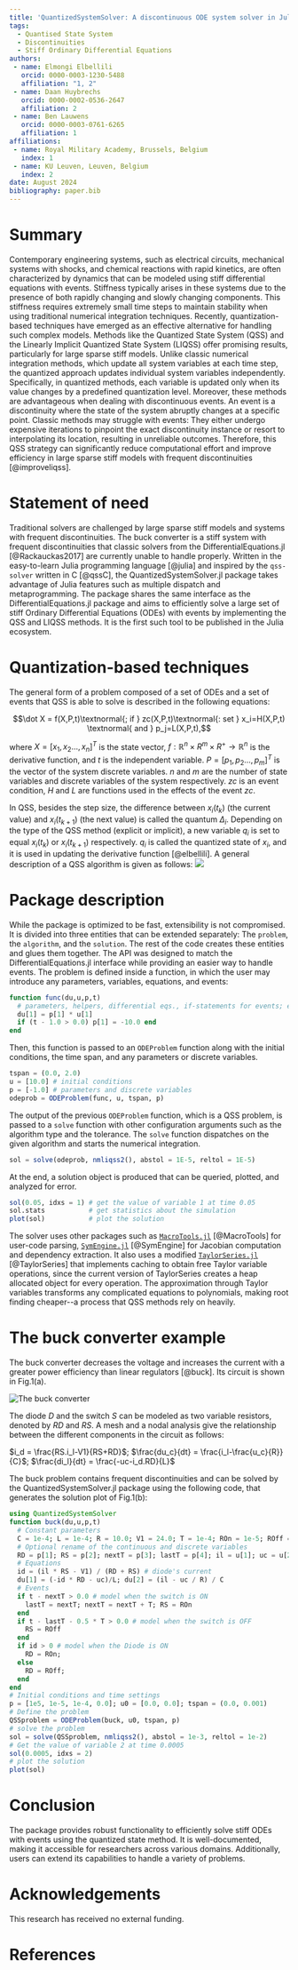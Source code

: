 ```yaml
---
title: 'QuantizedSystemSolver: A discontinuous ODE system solver in Julia.'
tags:
  - Quantised State System
  - Discontinuities
  - Stiff Ordinary Differential Equations
authors:
 - name: Elmongi Elbellili
   orcid: 0000-0003-1230-5488
   affiliation: "1, 2"
 - name: Daan Huybrechs
   orcid: 0000-0002-0536-2647
   affiliation: 2
 - name: Ben Lauwens
   orcid: 0000-0003-0761-6265
   affiliation: 1
affiliations:
 - name: Royal Military Academy, Brussels, Belgium
   index: 1
 - name: KU Leuven, Leuven, Belgium
   index: 2
date: August 2024
bibliography: paper.bib
---
```


# Summary

Contemporary engineering systems, such as electrical circuits, mechanical systems with shocks, and chemical reactions with rapid kinetics, are often characterized by dynamics that can be modeled using stiff differential equations with events. Stiffness typically arises in these systems due to the presence of both rapidly changing and slowly changing components. This stiffness requires extremely small time steps to maintain stability when using traditional numerical integration techniques. Recently, quantization-based techniques have emerged as an effective alternative for handling such complex models. Methods like the Quantized State System (QSS) and the Linearly Implicit Quantized State System (LIQSS) offer promising results, particularly for large sparse stiff models. Unlike classic numerical integration methods, which update all system variables at each time step, the quantized approach updates individual system variables independently. Specifically, in quantized methods, each variable is updated only when its value changes by a predefined quantization level. Moreover, these methods are advantageous when dealing with discontinuous events. An event is a discontinuity where the state of the system abruptly changes at a specific point. Classic methods may struggle with events: They either undergo expensive iterations to pinpoint the exact discontinuity instance or resort to interpolating its location, resulting in unreliable outcomes. Therefore, this QSS strategy can significantly reduce computational effort and improve efficiency in large sparse stiff models with frequent discontinuities [@improveliqss].

# Statement of need

Traditional solvers are challenged by large sparse stiff models and systems with frequent discontinuities. The buck converter is a stiff system with frequent discontinuities that classic solvers from the DifferentialEquations.jl [@Rackauckas2017] are currently unable to handle properly.
Written in the easy-to-learn Julia programming language [@julia] and inspired by the ``qss-solver`` written in C [@qssC], the QuantizedSystemSolver.jl package takes advantage of Julia features such as multiple dispatch and metaprogramming. The package shares the same interface as the DifferentialEquations.jl package and aims to efficiently solve a large set of stiff Ordinary Differential Equations (ODEs) with events by implementing the QSS and LIQSS methods. It is the first such tool to be published in the Julia ecosystem.

# Quantization-based techniques

The general form of a problem composed of a set of ODEs and a set of events that QSS is able to solve is described in the following equations:

$$\dot X = f(X,P,t)\textnormal{; if } zc(X,P,t)\textnormal{: set } x_i=H(X,P,t) \textnormal{ and } p_j=L(X,P,t),$$

where $X = [x_1,x_2...,x_n]^T$ is the state vector, $f:\mathbb{R}^n \times {R}^m \times {R}^+ \rightarrow \mathbb{R}^n$ is the derivative function, and $t$ is the independent variable. $P = [p_1,p_2...,p_m]^T$ is the vector of the system discrete variables. $n$ and $m$ are the number of state variables and discrete variables of the system respectively. $zc$ is an event condition, $H$ and $L$ are functions used in the effects of the event $zc$.

In QSS, besides the step size, the difference between $x_i(t_k)$ (the current value) and $x_i(t_{k+1})$ (the next value) is called the quantum $\Delta_i$. Depending on the type of the QSS method (explicit or implicit), a new variable $q_i$ is set to equal $x_i(t_k)$  or $x_i(t_{k+1})$ respectively. $q_i$ is called the quantized state of $x_i$, and it is used in updating the derivative function [@elbellili].  A general description of a QSS algorithm is given as follows:
![](alg.png)

# Package description

While the package is optimized to be fast, extensibility is not compromised. It is divided into three entities that can be extended separately: The ``problem``, the ``algorithm``, and the ``solution``. The rest of the code creates these entities and glues them together. The API was designed to match the DifferentialEquations.jl interface while providing an easier way to handle events. The problem is defined inside a function, in which the user may introduce any parameters, variables, equations, and events:
```julia
function func(du,u,p,t)
  # parameters, helpers, differential eqs., if-statements for events; e.g.:
  du[1] = p[1] * u[1]
  if (t - 1.0 > 0.0) p[1] = -10.0 end
end
```
Then, this function is passed to an `ODEProblem` function along with the initial conditions, the time span, and any parameters or discrete variables.
```julia
tspan = (0.0, 2.0)
u = [10.0] # initial conditions
p = [-1.0] # parameters and discrete variables
odeprob = ODEProblem(func, u, tspan, p)
```

The output of the previous `ODEProblem` function, which is a QSS problem, is passed to a ``solve`` function with other configuration arguments such as the algorithm type and the tolerance. The ``solve`` function dispatches on the given algorithm and starts the numerical integration.
```julia
sol = solve(odeprob, nmliqss2(), abstol = 1E-5, reltol = 1E-5)
```
At the end, a solution object is produced that can be queried, plotted, and analyzed for error.

```julia
sol(0.05, idxs = 1) # get the value of variable 1 at time 0.05
sol.stats           # get statistics about the simulation
plot(sol)           # plot the solution
```

The solver uses other packages such as  [`MacroTools.jl`]( https://github.com/FluxML/MacroTools.jl) [@MacroTools] for user-code parsing, [`SymEngine.jl`]( https://github.com/symengine/SymEngine.jl) [@SymEngine] for Jacobian computation and dependency extraction. It also uses a modified [`TaylorSeries.jl`](https://github.com/JuliaDiff/TaylorSeries.jl/) [@TaylorSeries] that implements caching to obtain free Taylor variable operations, since the current version of TaylorSeries creates a heap allocated object for every operation. The approximation through Taylor variables transforms any complicated equations to polynomials, making root finding cheaper--a process that QSS methods rely on heavily.

# The buck converter example

The buck converter decreases the voltage and increases the current with a greater power efficiency than linear regulators [@buck]. Its circuit is shown in Fig.1(a).

![The buck converter](buck.png)

The diode $D$ and the switch $S$ can be modeled as two variable resistors, denoted by $RD$ and $RS$. A mesh and a nodal analysis give the relationship between the different components in the circuit as follows:

$i_d = \frac{RS.i_l-V1}{RS+RD}$;
$\frac{du_c}{dt} = \frac{i_l-\frac{u_c}{R}}{C}$;
$\frac{di_l}{dt} = \frac{-uc-i_d.RD}{L}$

The buck problem contains frequent discontinuities and can be solved by the QuantizedSystemSolver.jl package using the following code, that generates the solution plot of Fig.1(b):

```julia
using QuantizedSystemSolver
function buck(du,u,p,t)
  # Constant parameters
  C = 1e-4; L = 1e-4; R = 10.0; V1 = 24.0; T = 1e-4; ROn = 1e-5; ROff = 1e5
  # Optional rename of the continuous and discrete variables
  RD = p[1]; RS = p[2]; nextT = p[3]; lastT = p[4]; il = u[1]; uc = u[2]
  # Equations
  id = (il * RS - V1) / (RD + RS) # diode's current
  du[1] = (-id * RD - uc)/L; du[2] = (il - uc / R) / C
  # Events
  if t - nextT > 0.0 # model when the switch is ON
    lastT = nextT; nextT = nextT + T; RS = ROn
  end
  if t - lastT - 0.5 * T > 0.0 # model when the switch is OFF
    RS = ROff
  end
  if id > 0 # model when the Diode is ON
    RD = ROn;
  else
    RD = ROff;
  end
end
# Initial conditions and time settings
p = [1e5, 1e-5, 1e-4, 0.0]; u0 = [0.0, 0.0]; tspan = (0.0, 0.001)
# Define the problem
QSSproblem = ODEProblem(buck, u0, tspan, p)
# solve the problem
sol = solve(QSSproblem, nmliqss2(), abstol = 1e-3, reltol = 1e-2)
# Get the value of variable 2 at time 0.0005
sol(0.0005, idxs = 2)
# plot the solution
plot(sol)
```


# Conclusion
The package provides robust functionality to efficiently solve stiff ODEs with events using the quantized state method. It is well-documented, making it accessible for researchers across various domains. Additionally, users can extend its capabilities to handle a variety of problems.

# Acknowledgements
This research has received no external funding.

# References

